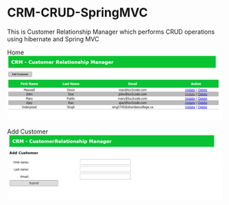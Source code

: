 # CRM-CRUD-SpringMVC
This is Customer Relationship Manager which performs CRUD operations using hibernate and Spring MVC

Home
![Home](https://github.com/sing5745/CRM-CRUD-SpringMVC/raw/master/screenshots/home.PNG)

Add Customer
![Add](https://github.com/sing5745/CRM-CRUD-SpringMVC/raw/master/screenshots/add.PNG)

